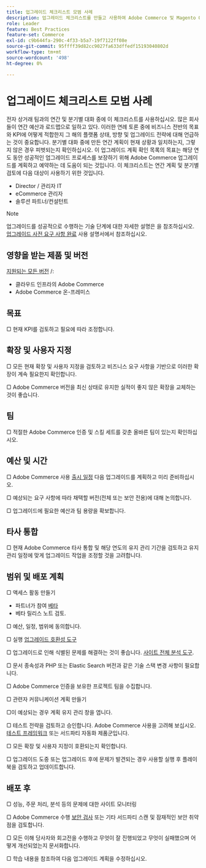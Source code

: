 ```yaml
---
title: 업그레이드 체크리스트 모범 사례
description: 업그레이드 체크리스트를 만들고 사용하여 Adobe Commerce 및 Magento Open Source 업그레이드 전략을 계획하는 방법을 알아봅니다.
role: Leader
feature: Best Practices
feature-set: Commerce
exl-id: c9b644fa-290c-4f33-b5a7-19f7122ff08e
source-git-commit: 95ffff39d82cc9027fa633dffedf15193040802d
workflow-type: tm+mt
source-wordcount: '498'
ht-degree: 0%

---
```


# 업그레이드 체크리스트 모범 사례

전자 상거래 팀과의 연간 및 분기별 대화 중에 이 체크리스트를 사용하십시오. 많은 회사들이 연간 예산과 로드맵으로 일하고 있다. 이러한 연례 토론 중에 비즈니스 전반의 목표와 KPI에 어떻게 적합한지 그 해의 플랫폼 상태, 방향 및 업그레이드 전략에 대해 언급하는 것이 중요합니다. 분기별 대화 중에 만든 연간 계획이 현재 상황과 일치하는지, 그렇지 않은 경우 피벗되는지 확인하십시오. 이 업그레이드 계획 확인 목록의 목표는 해당 연도 동안 성공적인 업그레이드 프로세스를 보장하기 위해 Adobe Commerce 업그레이드를 계획하고 예약하는 데 도움이 되는 것입니다. 이 체크리스트는 연간 계획 및 분기별 검토에 다음 대상이 사용하기 위한 것입니다.

- Director / 관리자 IT
- eCommerce 관리자
- 솔루션 파트너/컨설턴트

>[!NOTE]
>
>업그레이드를 성공적으로 수행하는 기술 단계에 대한 자세한 설명은 을 참조하십시오. [업그레이드 사전 요구 사항 완료](../../../upgrade/prepare/prerequisites.md) 사용 설명서에서 참조하십시오.

## 영향을 받는 제품 및 버전

[지원되는 모든 버전](../../../release/versions.md) /:

- 클라우드 인프라의 Adobe Commerce
- Adobe Commerce 온-프레미스

## 목표

▢ 현재 KPI를 검토하고 필요에 따라 조정합니다.

## 확장 및 사용자 지정

▢ 모든 현재 확장 및 사용자 지정을 검토하고 비즈니스 요구 사항을 기반으로 이러한 확장이 계속 필요한지 확인합니다.

▢ Adobe Commerce 버전을 최신 상태로 유지한 실적이 좋지 않은 확장을 교체하는 것이 좋습니다.

## 팀

▢ 적절한 Adobe Commerce 인증 및 스킬 세트를 갖춘 올바른 팀이 있는지 확인하십시오.

## 예산 및 시간

▢ Adobe Commerce 사용 [출시 일정](../../../release/schedule.md) 다음 업그레이드를 계획하고 미리 준비하십시오.

▢ 예상되는 요구 사항에 따라 채택할 버전(전체 또는 보안 전용)에 대해 논의합니다.

▢ 업그레이드에 필요한 예산과 팀 용량을 확보합니다.

## 타사 통합

▢ 현재 Adobe Commerce 타사 통합 및 해당 연도의 유지 관리 기간을 검토하고 유지 관리 일정에 맞게 업그레이드 작업을 조정할 것을 고려합니다.

## 범위 및 배포 계획

▢ 액세스 활동 만들기

- 파트너가 참여 [베타](../../../release/beta.md)
- 베타 릴리스 노트 검토.

▢ 예산, 일정, 범위에 동의합니다.

▢ 실행 [업그레이드 호환성 도구](../../../upgrade/upgrade-compatibility-tool/overview.md)

▢ 업그레이드로 인해 식별된 문제를 해결하는 것이 좋습니다. [사이트 전체 분석 도구](../../../tools/site-wide-analysis-tool/intro.md).

▢ 문서 종속성과 PHP 또는 Elastic Search 버전과 같은 기술 스택 변경 사항이 필요합니다.

▢ Adobe Commerce 인증을 보유한 프로젝트 팀을 수집합니다.

▢ 관련자 커뮤니케이션 계획 만들기

▢이 예상되는 경우 계획 유지 관리 창을 엽니다.

▢ 테스트 전략을 검토하고 승인합니다. Adobe Commerce 사용을 고려해 보십시오. [테스트 프레임워크](https://developer.adobe.com/commerce/testing/) 또는 서드파티 자동화 제품군입니다.

▢ 모든 확장 및 사용자 지정이 호환되는지 확인합니다.

▢ 업그레이드 도중 또는 업그레이드 후에 문제가 발견되는 경우 사용할 실행 후 플레이북을 검토하고 업데이트합니다.

## 배포 후

▢ 성능, 주문 처리, 분석 등의 문제에 대한 사이트 모니터링

▢ Adobe Commerce 수행 [보안 검사](https://account.magento.com/scanner/dashboard/) 또는 기타 서드파티 스캔 및 잠재적인 보안 취약점을 검토합니다.

▢ 모든 이해 당사자와 회고전을 수행하고 무엇이 잘 진행되었고 무엇이 실패했으며 어떻게 개선되었는지 문서화합니다.

▢ 학습 내용을 참조하여 다음 업그레이드 계획을 수정하십시오.
